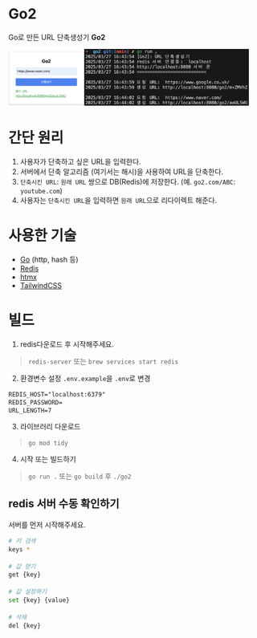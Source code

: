 # Go2
Go로 만든 URL 단축생성기 **Go2**  

<img src="image.png" width="30%"><img src="image-2.png" width="65%">

# 간단 원리
1. 사용자가 단축하고 싶은 URL을 입력한다.
2. 서버에서 단축 알고리즘 (여기서는 해시)을 사용하여 URL을 단축한다.
3. `단축시킨 URL`: `원래 URL` 쌍으로 DB(Redis)에 저장한다. (예. `go2.com/ABC`: `youtube.com`)
4. 사용자는 `단축시킨 URL`을 입력하면 `원래 URL`으로 리다이렉트 해준다.

# 사용한 기술
- [Go](https://go.dev/) (http, hash 등)
- [Redis](https://redis.io/)
- [htmx](https://htmx.org/)
- [TailwindCSS](https://tailwindcss.com/)

# 빌드
1. redis다운로드 후 시작해주세요.
> `redis-server` 또는 `brew services start redis`

2. 환경변수 설정
`.env.example`을 `.env`로 변경
```env
REDIS_HOST="localhost:6379"
REDIS_PASSWORD=
URL_LENGTH=7
```

3. 라이브러리 다운로드
> `go mod tidy`

4. 시작 또는 빌드하기
> `go run .`
또는 
> `go build` 후 `./go2`

## redis 서버 수동 확인하기
서버를 먼저 시작해주세요.
```sh
# 키 검색
keys *

# 값 얻기
get {key}

# 값 설정하기
set {key} {value}

# 삭제
del {key}
```
